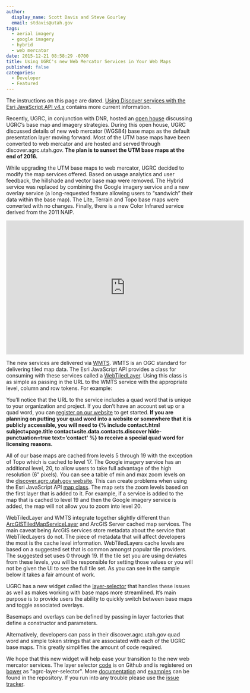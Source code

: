 ```yaml
---
author:
  display_name: Scott Davis and Steve Gourley
  email: stdavis@utah.gov
tags:
  - aerial imagery
  - google imagery
  - hybrid
  - web mercator
date: 2015-12-21 08:58:29 -0700
title: Using UGRC's new Web Mercator Services in Your Web Maps
published: false
categories:
  - Developer
  - Featured
---
```

<p class="text-center pop">
  The instructions on this page are dated. <a href="{% link developer/base-maps/discover/index.md %}">Using Discover services with the Esri JavaScript API v4.x</a> contains more current information.
</p>

<p>Recently, UGRC, in conjunction with DNR, hosted an <a href="https://www.youtube.com/watch?v=Wch2M2rBJhU">open house</a> discussing UGRC’s base map and imagery strategies. During this open house, UGRC discussed details of new web mercator (WGS84) base maps as the default presentation layer moving forward. Most of the UTM base maps have been converted to web mercator and are hosted and served through discover.agrc.utah.gov. <strong>The plan is to sunset the UTM base maps at the end of 2016.</strong></p>
<p>While upgrading the UTM base maps to web mercator, UGRC decided to modify the map services offered. Based on usage analytics and user feedback, the hillshade and vector base map were removed. The Hybrid service was replaced by combining the Google imagery service and a new overlay service (a long-requested feature allowing users to “sandwich” their data within the base map). The Lite, Terrain and Topo base maps were converted with no changes. Finally, there is a new Color Infrared service derived from the 2011 NAIP.</p>
<p class="text-center">
    <iframe width="640" height="360" src="https://www.youtube.com/embed/Wch2M2rBJhU" frameborder="0" allowfullscreen></iframe>
</p>
<p>The new services are delivered via <a href="https://en.wikipedia.org/wiki/Web_Map_Tile_Service">WMTS</a>. WMTS is an OGC standard for delivering tiled map data. The Esri JavaScript API provides a class for consuming with these services called a <a href="https://developers.arcgis.com/javascript/jsapi/webtiledlayer-amd.html">WebTiledLayer</a>. Using this class is as simple as passing in the URL to the WMTS service with the appropriate level, column and row tokens. For example:</p>
<p><script src="https://gist.github.com/stdavis/67de602cd095dd3fcf3c.js"></script></p>
<p>You’ll notice that the URL to the service includes a quad word that is unique to your organization and project. If you don’t have an account set up or a quad word, you can <a href="{% link discover/license/index.md %}">register on our website</a> to get started.<strong> If you are planning on putting your quad word into a website or somewhere that it is publicly accessible, you will need to {% include contact.html subject=page.title contact=site.data.contacts.discover hide-punctuation=true text='contact' %} to receive a special quad word for licensing reasons.</strong> </p>
<p>All of our base maps are cached from levels 5 through 19 with the exception of Topo which is cached to level 17. The Google imagery service has an additional level, 20, to allow users to take full advantage of the high resolution (6” pixels). You can see a table of min and max zoom levels on the <a href="https://discover.agrc.utah.gov/layer">discover.agrc.utah.gov website</a>. This can create problems when using the Esri JavaScript API <a href="https://developers.arcgis.com/javascript/jsapi/map-amd.html">map class</a>. The map sets the zoom levels based on the first layer that is added to it. For example, if a service is added to the map that is cached to level 19 and then the Google imagery service is added, the map will not allow you to zoom into level 20. </p>
<p>WebTiledLayer and WMTS integrate together slightly different than  <a href="https://developers.arcgis.com/javascript/jsapi/arcgistiledmapservicelayer-amd.html">ArcGISTiledMapServiceLayer</a> and ArcGIS Server cached map services. The main caveat being ArcGIS services store metadata about the service that WebTiledLayers do not. The piece of metadata that will affect developers the most is the cache level information. WebTiledLayers cache levels are based on a suggested set that is common amongst popular tile providers. The suggested set uses 0 through 19. If the tile set you are using deviates from these levels, you will be responsible for setting those values or you will not be given the UI to see the full tile set. As you can see in the sample below it takes a fair amount of work.</p>
<p><script src="https://gist.github.com/stdavis/6e5c721d50401ddbf126.js"></script></p>
<p>UGRC has a new widget called the <a href="https://github.com/agrc-widgets/layer-selector">layer-selector</a> that handles these issues as well as makes working with base maps more streamlined. It’s main purpose is to provide users the ability to quickly switch between base maps and toggle associated overlays.</p>
<p>Basemaps and overlays can be defined by passing in layer factories that define a constructor and parameters.</p>
<p><script src="https://gist.github.com/stdavis/b8582911f12e45bfb873.js"></script></p>
<p>Alternatively, developers can pass in their discover.agrc.utah.gov quad word and simple token strings that are associated with each of the UGRC base maps. This greatly simplifies the amount of code required.</p>
<p><script src="https://gist.github.com/stdavis/4d9f5134d852615db004.js"></script></p>
<p>We hope that this new widget will help ease your transition to the new web mercator services. The layer selector <a href="https://github.com/agrc-widgets/layer-selector">code</a> is on Github and is registered on <a href="https://bower.io/search/?q=agrc-layer-selector">bower</a> as "agrc-layer-selector". More <a href="https://github.com/agrc-widgets/layer-selector/blob/master/doc/Readme.md">documentation</a> and <a href="https://github.com/agrc-widgets/layer-selector/tree/master/tests">examples</a> can be found in the repository. If you run into any trouble please use the <a href="https://github.com/agrc-widgets/layer-selector/issues">issue tracker</a>.</p>
